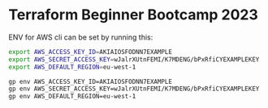 # Terraform Beginner Bootcamp 2023

ENV for AWS cli can be set by running this:

```bash
export AWS_ACCESS_KEY_ID=AKIAIOSFODNN7EXAMPLE
export AWS_SECRET_ACCESS_KEY=wJalrXUtnFEMI/K7MDENG/bPxRfiCYEXAMPLEKEY
export AWS_DEFAULT_REGION=eu-west-1

gp env AWS_ACCESS_KEY_ID=AKIAIOSFODNN7EXAMPLE
gp env AWS_SECRET_ACCESS_KEY=wJalrXUtnFEMI/K7MDENG/bPxRfiCYEXAMPLEKEY
gp env AWS_DEFAULT_REGION=eu-west-1
```
